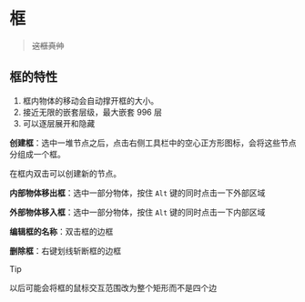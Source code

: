 # 框

> ~~这框真帅~~

## 框的特性

1. 框内物体的移动会自动撑开框的大小。
2. 接近无限的嵌套层级，最大嵌套 996 层
3. 可以逐层展开和隐藏

**创建框**：选中一堆节点之后，点击右侧工具栏中的空心正方形图标，会将这些节点分组成一个框。

在框内双击可以创建新的节点。

**内部物体移出框**：选中一部分物体，按住 `Alt` 键的同时点击一下外部区域

**外部物体移入框**：选中一部分物体，按住 `Alt` 键的同时点击一下内部区域

**编辑框的名称**：双击框的边框

**删除框**：右键划线斩断框的边框

> [!TIP]
> 以后可能会将框的鼠标交互范围改为整个矩形而不是四个边
